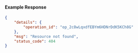 <!-- Code generated for API Clients. DO NOT EDIT. -->

#### Example Response

```json
{
	"details": {
		"operation_id": "op_2c8wLqxdfEBYm6HDNrDdK5KCh8G"
	},
	"msg": "Resource not found",
	"status_code": 404
}
```
